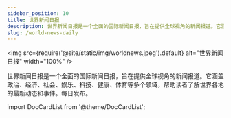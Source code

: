```yaml
---
sidebar_position: 10
title: 世界新闻日报
description: 世界新闻日报是一个全面的国际新闻日报，旨在提供全球视角的新闻报道。它涵盖政治、经济、社会、娱乐、科技、健康、体育等多个领域，帮助读者了解世界各地的最新动态和事件。每日发布。
slug: /world-news-daily
---
```


<img
  src={require('@site/static/img/worldnews.jpeg').default}
  alt="世界新闻日报"
  width="100%"
/>

世界新闻日报是一个全面的国际新闻日报，旨在提供全球视角的新闻报道。它涵盖政治、经济、社会、娱乐、科技、健康、体育等多个领域，帮助读者了解世界各地的最新动态和事件。每日发布。

import DocCardList from '@theme/DocCardList';

<DocCardList />